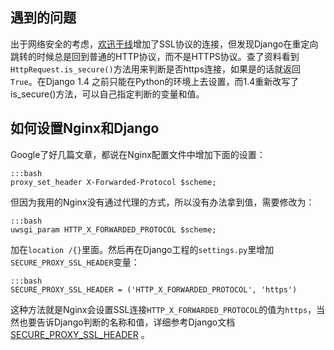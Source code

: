 <!-- 
.. link: 
.. description: 
.. tags: Nginx, Django, 设置
.. date: 2013/08/22 21:44:21
.. title: Nginx如何设置Django的https重定向
.. slug: how-to-set-https-in-django-and-nginx
-->

## 遇到的问题

出于网络安全的考虑，[欢迅干线](http://www.joyit.me/)增加了SSL协议的连接，但发现Django在重定向跳转的时候总是回到普通的HTTP协议，而不是HTTPS协议。查了资料看到`HttpRequest.is_secure()`方法用来判断是否https连接，如果是的话就返回`True`。在Django 1.4 之前只能在Python的环境上去设置，而1.4重新改写了is_secure()方法，可以自己指定判断的变量和值。

## 如何设置Nginx和Django

Google了好几篇文章，都说在Nginx配置文件中增加下面的设置：

    :::bash
    proxy_set_header X-Forwarded-Protocol $scheme;

<!-- TEASER_END -->

但因为我用的Nginx没有通过代理的方式，所以没有办法拿到值，需要修改为：

    :::bash
    uwsgi_param HTTP_X_FORWARDED_PROTOCOL $scheme;

加在`location /{}`里面。然后再在Django工程的`settings.py`里增加 `SECURE_PROXY_SSL_HEADER`变量：

    :::bash
    SECURE_PROXY_SSL_HEADER = ('HTTP_X_FORWARDED_PROTOCOL', 'https')

这种方法就是Nginx会设置SSL连接`HTTP_X_FORWARDED_PROTOCOL`的值为`https`，当然也要告诉Django判断的名称和值，详细参考Django文档 [SECURE_PROXY_SSL_HEADER](https://docs.djangoproject.com/en/1.4/ref/settings/#secure-proxy-ssl-header) 。
